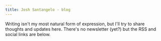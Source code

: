 ```yaml
---
title: Josh Santangelo - blog
---
```


Writing isn't my most natural form of expression, but I'll try to share thoughts and updates here. There's no newsletter (yet?) but the RSS and social links are below.
